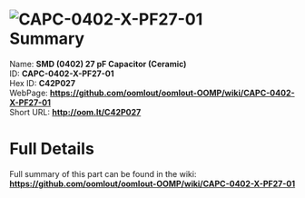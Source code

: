
![CAPC-0402-X-PF27-01](https://github.com/oomlout/oomlout-OOMP/blob/master/parts/CAPC-0402-X-PF27-01/CAPC-0402-X-PF27-01_420.jpg)   
Summary
=================
  
Name: __SMD (0402) 27 pF Capacitor (Ceramic)__    
ID: __CAPC-0402-X-PF27-01__   
Hex ID: __C42P027__   
WebPage: __https://github.com/oomlout/oomlout-OOMP/wiki/CAPC-0402-X-PF27-01__   
Short URL: __http://oom.lt/C42P027__   

Full Details
==========================
Full summary of this part can be found in the wiki:   
__https://github.com/oomlout/oomlout-OOMP/wiki/CAPC-0402-X-PF27-01__    

